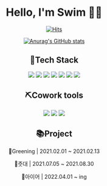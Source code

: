 <div align="center">

  # Hello, I'm Swim 🏊‍♀

[![Hits](https://hits.seeyoufarm.com/api/count/incr/badge.svg?url=https%3A%2F%2Fgithub.com%2Feminentecero%2Fhit-counter&count_bg=%233175C6&title_bg=%238BB8F5&icon=&icon_color=%23000000&title=hits&edge_flat=false)](https://github.com/eminentecero)

  [![Anurag's GitHub stats](https://github-readme-stats.vercel.app/api?username=eminentecero)](https://github.com/anuraghazra/github-readme-stats)

  <h2>🔧Tech Stack</h2>

  <img src="https://img.shields.io/badge/Android-blueviolet?style=flat&logo=Android&logoColor=Black"/></a> 
  <img src="https://img.shields.io/badge/Node.js-blueviolet?style=flat&logo=Node.js&logoColor=Black"/></a> 
  <img src="https://img.shields.io/badge/AWS-blueviolet?style=flat&logo=Amazon AWS&logoColor=Black"/></a> 
  <img src="https://img.shields.io/badge/Google Cloud-blueviolet?style=flat&logo=Google Cloud&logoColor=Black"/></a>
  <img src="https://img.shields.io/badge/MySQL-blueviolet?style=flat&logo=MySQL&logoColor=Black"/></a> 
  <img src="https://img.shields.io/badge/MongoDB-blueviolet?style=flat&logo=MongoDB&logoColor=Black"/></a> 
  <img src="https://img.shields.io/badge/npm-blueviolet?style=flat&logo=npm&logoColor=Black"/></a> 



  <h2>⛏Cowork tools</h2>

  <img src="https://img.shields.io/badge/Github-blueviolet?style=flat&logo=GitHub&logoColor=Black"/></a> 
  <img src="https://img.shields.io/badge/Slack-blueviolet?style=flat&logo=Slack&logoColor=Black"/></a> 
  <img src="https://img.shields.io/badge/Notion-blueviolet?style=flat&logo=Notion&logoColor=Black"/></a> 


  <h2>📚Project</h2>

  📌Greening | 2021.02.01 ~ 2021.02.13

  📌줏대 | 2021.07.05 ~ 2021.08.30

  📌아이어 | 2022.04.01 ~ ing




</div>
